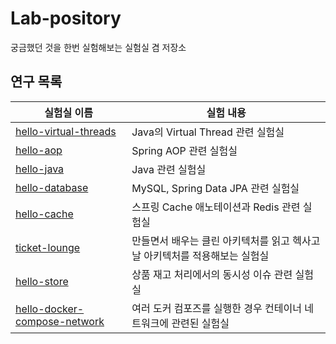 # Lab-pository

궁금했던 것을 한번 실험해보는 실험실 겸 저장소

## 연구 목록

| 실험실 이름| 실험 내용|
|---|---|
| [hello-virtual-threads](https://github.com/Lab-pository/hello-virtual-thread) | Java의 Virtual Thread 관련 실험실 |
| [hello-aop](https://github.com/Lab-pository/hello-aop) | Spring AOP 관련 실험실 |
| [hello-java](https://github.com/Lab-pository/hello-java) | Java 관련 실험실 |
| [hello-database](https://github.com/Lab-pository/hello-database) | MySQL, Spring Data JPA 관련 실험실 |
| [hello-cache](https://github.com/Lab-pository/hello-cache) | 스프링 Cache 애노테이션과 Redis 관련 실험실 |
| [ticket-lounge](https://github.com/Lab-pository/ticket-lounge) | 만들면서 배우는 클린 아키텍처를 읽고 헥사고날 아키텍처를 적용해보는 실험실 |
| [hello-store](https://github.com/Lab-pository/hello-store) | 상품 재고 처리에서의 동시성 이슈 관련 실험실 |
| [hello-docker-compose-network](https://github.com/Lab-pository/hello-docker-compose-network) | 여러 도커 컴포즈를 실행한 경우 컨테이너 네트워크에 관련된 실험실 |

